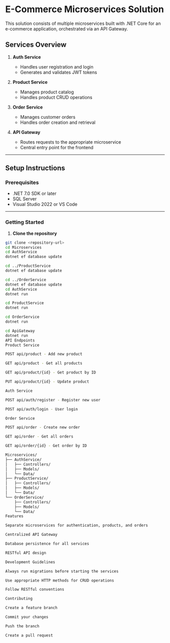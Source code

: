 # E-Commerce Microservices Solution

This solution consists of multiple microservices built with .NET Core for an e-commerce application, orchestrated via an API Gateway.

## Services Overview

1. **Auth Service**
   - Handles user registration and login
   - Generates and validates JWT tokens

2. **Product Service**
   - Manages product catalog
   - Handles product CRUD operations

3. **Order Service**
   - Manages customer orders
   - Handles order creation and retrieval

4. **API Gateway**
   - Routes requests to the appropriate microservice
   - Central entry point for the frontend

---

## Setup Instructions

### Prerequisites
- .NET 7.0 SDK or later
- SQL Server
- Visual Studio 2022 or VS Code

---

### Getting Started

1. **Clone the repository**
```bash
git clone <repository-url>
cd Microservices
cd AuthService
dotnet ef database update

cd ../ProductService
dotnet ef database update

cd ../OrderService
dotnet ef database update
cd AuthService
dotnet run

cd ProductService
dotnet run

cd OrderService
dotnet run

cd ApiGateway
dotnet run
API Endpoints
Product Service

POST api/product - Add new product

GET api/product - Get all products

GET api/product/{id} - Get product by ID

PUT api/product/{id} - Update product

Auth Service

POST api/auth/register - Register new user

POST api/auth/login - User login

Order Service

POST api/order - Create new order

GET api/order - Get all orders

GET api/order/{id} - Get order by ID

Microservices/
├── AuthService/
│   ├── Controllers/
│   ├── Models/
│   └── Data/
├── ProductService/
│   ├── Controllers/
│   ├── Models/
│   └── Data/
└── OrderService/
    ├── Controllers/
    ├── Models/
    └── Data/
Features

Separate microservices for authentication, products, and orders

Centralized API Gateway

Database persistence for all services

RESTful API design

Development Guidelines

Always run migrations before starting the services

Use appropriate HTTP methods for CRUD operations

Follow RESTful conventions

Contributing

Create a feature branch

Commit your changes

Push the branch

Create a pull request
